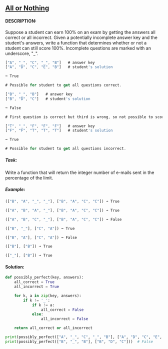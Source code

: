 ## [All or Nothing](https://www.codewars.com/kata/65112af7056ad6004b5672f8)

#### DESCRIPTION:

Suppose a student can earn 100% on an exam by getting the answers all correct or all incorrect. Given a potentially incomplete answer key and the student's answers, write a function that determines whether or not a student can still score 100%. Incomplete questions are marked with an underscore, "\_".

```js
["A", "_", "C", "_", "B"]   # answer key
["A", "D", "C", "E", "B"]   # student's solution

➞ True

# Possible for student to get all questions correct.

["B", "_", "B"]   # answer key
["B", "D", "C"]   # student's solution

➞ False

# First question is correct but third is wrong, so not possible to score 100%.

["T", "_", "F", "F", "F"]   # answer key
["F", "F", "T", "T", "T"]   # student's solution

➞ True

# Possible for student to get all questions incorrect.

```

##### Task:

Write a function that will return the integer number of e-mails sent in the percentage of the limit.

##### Example:

```js
(["B", "A", "_", "_"], ["B", "A", "C", "C"]) ➞ True

(["A", "B", "A", "_"], ["B", "A", "C", "C"]) ➞ True

(["A", "B", "C", "_"], ["B", "A", "C", "C"]) ➞ False

(["B", "_"], ["C", "A"]) ➞ True

(["B", "A"], ["C", "A"]) ➞ False

(["B"], ["B"]) ➞ True

(["_"], ["B"]) ➞ True
```

#### Solution:

```python
def possibly_perfect(key, answers):
    all_correct = True
    all_incorrect = True

    for k, a in zip(key, answers):
        if k != '_':
            if k != a:
                all_correct = False
            else:
                all_incorrect = False

    return all_correct or all_incorrect

print(possibly_perfect(["A", "_", "C", "_", "B"], ["A", "D", "C", "E", "B"]))  # True
print(possibly_perfect(["B", "_", "B"], ["B", "D", "C"]))  # False
```
